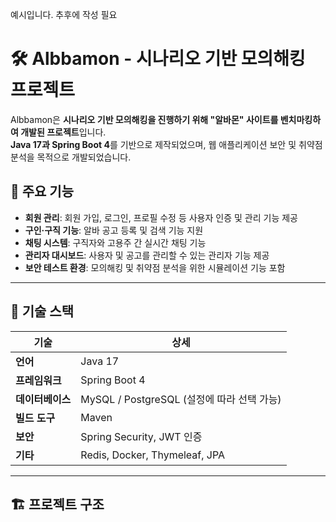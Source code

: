 예시입니다. 추후에 작성 필요
# 🛠 Albbamon - 시나리오 기반 모의해킹 프로젝트

Albbamon은 **시나리오 기반 모의해킹을 진행하기 위해 "알바몬" 사이트를 벤치마킹하여 개발된 프로젝트**입니다.  
**Java 17과 Spring Boot 4**를 기반으로 제작되었으며, 웹 애플리케이션 보안 및 취약점 분석을 목적으로 개발되었습니다.

## 📌 주요 기능

- **회원 관리**: 회원 가입, 로그인, 프로필 수정 등 사용자 인증 및 관리 기능 제공
- **구인·구직 기능**: 알바 공고 등록 및 검색 기능 지원
- **채팅 시스템**: 구직자와 고용주 간 실시간 채팅 기능
- **관리자 대시보드**: 사용자 및 공고를 관리할 수 있는 관리자 기능 제공
- **보안 테스트 환경**: 모의해킹 및 취약점 분석을 위한 시뮬레이션 기능 포함

---

## 🚀 기술 스택

| 기술 | 상세 |
|------|------|
| **언어** | Java 17 |
| **프레임워크** | Spring Boot 4 |
| **데이터베이스** | MySQL / PostgreSQL (설정에 따라 선택 가능) |
| **빌드 도구** | Maven |
| **보안** | Spring Security, JWT 인증 |
| **기타** | Redis, Docker, Thymeleaf, JPA |

---

## 🏗 프로젝트 구조

